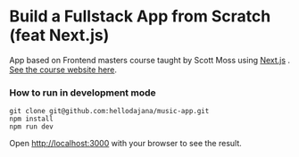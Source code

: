 # Build a Fullstack App from Scratch (feat Next.js)

App based on Frontend masters course taught by Scott Moss using [Next.js](https://nextjs.org/) .
[See the course website here](https://frontendmasters.com/courses/fullstack-app-next/).

### How to run in development mode

```
git clone git@github.com:hellodajana/music-app.git
npm install
npm run dev
```

Open [http://localhost:3000](http://localhost:3000) with your browser to see the result.
